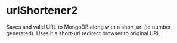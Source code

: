 # urlShortener2
Saves and valid URL to MongoDB along with a short_url (id number generated). Uses it's short-url redirect browser to original URL 

